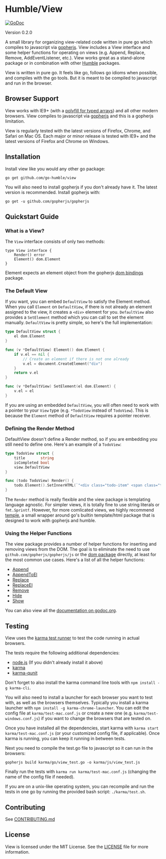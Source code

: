 Humble/View
=============

[![GoDoc](https://godoc.org/github.com/go-humble/view?status.svg)](https://godoc.org/github.com/go-humble/view)

Version 0.2.0

A small library for organizing view-related code written in pure go which
compiles to javascript via [gopherjs](https://github.com/gopherjs/gopherjs).
View includes a View interface and some helper functions for operating on views
(e.g. Append, Replace, Remove, AddEventListener, etc.). View works great as a
stand-alone package or in combination with other
[Humble](https://github.com/go-humble) packages.

View is written in pure go. It feels like go, follows go idioms when possible,
and compiles with the go tools. But it is meant to be compiled to javascript and
run in the browser.


Browser Support
---------------

View works with IE9+ (with a
[polyfill for typed arrays](https://github.com/inexorabletash/polyfill/blob/master/typedarray.js))
and all other modern browsers. View compiles to javascript via [gopherjs](https://github.com/gopherjs/gopherjs)
and this is a gopherjs limitation.

View is regularly tested with the latest versions of Firefox, Chrome, and Safari on Mac OS.
Each major or minor release is tested with IE9+ and the latest versions of Firefox and Chrome
on Windows.


Installation
------------

Install view like you would any other go package:

```bash
go get github.com/go-humble/view
```

You will also need to install gopherjs if you don't already have it. The latest version is
recommended. Install gopherjs with:

```
go get -u github.com/gopherjs/gopherjs
```


Quickstart Guide
----------------

### What is a View?

The `View` interface consists of only two methods:

```
type View interface {
	Render() error
	Element() dom.Element
}
```

Element expects an element object from the gopherjs
[dom bindings](http://dominik.honnef.co/go/js/dom) package.

### The Default View

If you want, you can embed `DefaultView` to satisfy the Element method.
When you call `Element` on `DefaultView`, if there is not already an element
assigned to the view, it creates a `<div>` element for you. `DefaultView` also
provides a `SetElement` method which you can call to set the element manually.
`DefaultView` is pretty simple, so here's the full implementation:

```go
type DefaultView struct {
	el dom.Element
}

func (v *DefaultView) Element() dom.Element {
	if v.el == nil {
		// Create an element if there is not one already
		v.el = document.CreateElement("div")
	}
	return v.el
}

func (v *DefaultView) SetElement(el dom.Element) {
	v.el = el
}

```

If you are using an embedded `DefaultView`, you will often need to work with a
pointer to your `View` type (e.g. `*TodoView` instead of `TodoView`). This is
because the `Element` method of `DefaultView` requires a pointer receiver.

### Defining the Render Method

DefaultView doesn't define a Render method, so if you are embedding you still
need to define one. Here's an example of a `TodoView`:

```go
type TodoView struct {
	title       string
	isCompleted bool
	view.DefaultView
}

func (todo TodoView) Render() {
	todo.Element().SetInnerHTML(`"<div class="todo-item" <span class="title"></span>`)
}
```

The `Render` method is really flexible and the view package is templating language agnostic.
For simpler views, it is totally fine to use string literals or `fmt.Sprintf`. However,
for more comlicated views, we highly recommend [temple](https://github.com/go-humble/temple),
a small wrapper around go's builtin template/html package that is designed to work with
gopherjs and humble.

### Using the Helper Functions

The view package provides a number of helper functions for inserting and removing views
from the DOM. The goal is to eliminate the need to use `github.com/gopherjs/gopherjs/js`
or the [dom package](http://dominik.honnef.co/go/js/dom) directly, at least for the most
common use cases. Here's a list of all the helper functions:

- [Append](http://godoc.org/github.com/go-humble/view#Append)
- [AppendToEl](http://godoc.org/github.com/go-humble/view#AppendToEl)
- [Replace](http://godoc.org/github.com/go-humble/view#Replace)
- [ReplaceEl](http://godoc.org/github.com/go-humble/view#ReplaceEl)
- [Remove](http://godoc.org/github.com/go-humble/view#Remove)
- [Hide](http://godoc.org/github.com/go-humble/view#Hide)
- [Show](http://godoc.org/github.com/go-humble/view#Show)

You can also view all the [documentation on godoc.org](http://godoc.org/github.com/go-humble/view).


Testing
-------

View uses the [karma test runner](http://karma-runner.github.io/0.12/index.html) to test
the code running in actual browsers.

The tests require the following additional dependencies:

- [node.js](http://nodejs.org/) (If you didn't already install it above)
- [karma](http://karma-runner.github.io/0.12/index.html)
- [karma-qunit](https://github.com/karma-runner/karma-qunit)

Don't forget to also install the karma command line tools with `npm install -g karma-cli`.

You will also need to install a launcher for each browser you want to test with, as well as the
browsers themselves. Typically you install a karma launcher with `npm install -g karma-chrome-launcher`.
You can edit the config file at `karma/test-mac.conf.js` or create a new one (e.g. `karma/test-windows.conf.js`)
if you want to change the browsers that are tested on.

Once you have installed all the dependencies, start karma with `karma start karma/test-mac.conf.js` (or
your customized config file, if applicable). Once karma is running, you can keep it running in between tests.

Next you need to compile the test.go file to javascript so it can run in the browsers:

```
gopherjs build karma/go/view_test.go -o karma/js/view_test.js
```

Finally run the tests with `karma run karma/test-mac.conf.js` (changing the name of the config file if needed).

If you are on a unix-like operating system, you can recompile and run the tests in one go by running
the provided bash script: `./karma/test.sh`.


Contributing
------------

See [CONTRIBUTING.md](https://github.com/go-humble/view/blob/master/CONTRIBUTING.md)


License
-------

View is licensed under the MIT License. See the [LICENSE](https://github.com/go-humble/view/blob/master/LICENSE)
file for more information.
